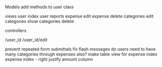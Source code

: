 Models
  add methods to user class

views
  user index
  user reports
  expense edit
  expense delete
  categories edit
  categories show
  categories delete

controllers

  /user_id
  /user_id/edit

prevent repeated form submittals
fix flash messages
do users need to have many categories through expenses also?
make table view for expense index
expense index - right justify amount column
